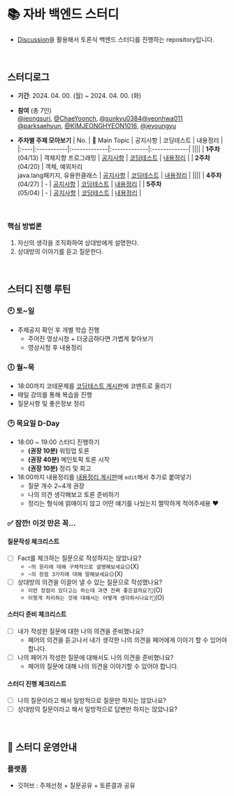 # 📚 자바 백엔드 스터디
- [Discussion](https://github.com/jeongsuri/Java-GroupStudy/discussions)을 활용해서 토론식 백엔드 스터디를 진행하는 repository입니다.

<br />

## 스터디로그
- __기간__: 2024. 04. 00. (월) ~ 2024. 04. 00. (화)
- __참여__ (총 7인)<br>
[@jeongsuri](https://github.com/jeongsuri), [@ChaeYoonch](https://github.com/ChaeYoonch), [@sunkyu0384](https://github.com/sunkyu0384)[@yeonhwa011](https://github.com/yeonhwa011)<br>
[@parksaehyun](https://github.com/parksaehyun), [@KIMJEONGHYEON1016](https://github.com/KIMJEONGHYEON1016), [@jeyoungyu](https://github.com/jeyoungyu)
  
- __주차별 주제 모아보기__
  | No. | 💬 Main Topic | 공지사항 | 코딩테스트 | 내용정리 |
  |:----|:-----------|:-------------|:-------------|:-------------|
  ||||
  | __1주차__<br>(04/13) | 객체지향 프로그래밍 | [공지사항](https://github.com/jeongsuri/Java-StudyGroup/discussions/6) | [코딩테스트](https://github.com/jeongsuri/Java-StudyGroup/discussions/9) | [내용정리](https://github.com/jeongsuri/Java-StudyGroup/discussions/11) |
  | __2주차__<br>(04/20) | 객체, 예외처리<br>java.lang패키지, 유용한클래스 | [공지사항](https://github.com/jeongsuri/Java-StudyGroup/discussions/18) | [코딩테스트](https://github.com/jeongsuri/Java-StudyGroup/discussions/10)  | [내용정리](https://github.com/jeongsuri/Java-StudyGroup/discussions/15) | 
  ||||
  | __4주차__<br>(04/27) | - | [공지사항](https://github.com/jeongsuri/Java-StudyGroup/discussions/19) | [코딩테스트](https://github.com/jeongsuri/Java-StudyGroup/discussions/13) | [내용정리](https://github.com/jeongsuri/Java-StudyGroup/discussions/16) |
  | __5주차__<br>(05/04) | - | [공지사항](https://github.com/jeongsuri/Java-StudyGroup/discussions/20) | [코딩테스트](https://github.com/jeongsuri/Java-StudyGroup/discussions/14) | [내용정리](https://github.com/jeongsuri/Java-StudyGroup/discussions/17) |

<br>

### 핵심 방법론
1. 자신의 생각을 조직화하여 상대방에게 설명한다.
2. 상대방의 이야기를 듣고 질문한다.

<br>

## 스터디 진행 루틴

### 🕙 토~일
- 주제공지 확인 후 개별 학습 진행
  - 주어진 영상시청 + 더궁금하다면 가볍게 찾아보기
  - 영상시청 후 내용정리

### 🕕 월~목
- 18:00까지 코테문제를 [코딩테스트 게시판](https://github.com/jeongsuri/Java-StudyGroup/discussions/categories/%EC%8A%A4%ED%84%B0%EB%94%94-%ED%86%A0%EB%A1%A0-%EC%A7%88%EB%AC%B8)에 코멘트로 올리기
- 매일 강의를 통해 복습을 진행
- 질문사항 및 좋은정보 정리

### 🕑 목요일 D-Day
- 18:00 ~ 19:00 스터디 진행하기
  - __(권장 10분)__ 워밍업 토론
  - __(권장 40분)__ 메인토픽 토론 시작
  - __(권장 10분)__ 정리 및 회고
- 18:00까지 내용정리를 [내용정리 게시판](https://github.com/jeongsuri/Java-StudyGroup/discussions/categories/%EB%82%B4%EC%9A%A9%EC%A0%95%EB%A6%AC)에 `edit`해서 추가로 붙여넣기
  - 질문 개수 2~4개 권장
  - 나의 의견 생각해보고 토론 준비하기
  - 정리는 형식에 얽매이지 않고 어떤 얘기를 나눴는지 짤막하게 적어주세용 ❤️	

### ✅ 잠깐! 이것 만은 꼭…

#### 질문작성 체크리스트
  - [ ] Fact를 체크하는 질문으로 작성하지는 않았나요?
    - `~의 원리에 대해 구체적으로 설명해보세요😑`(X)
    - `~의 장점 3가지에 대해 말해보세요😑`(X)
  - [ ] 상대방의 의견을 이끌어 낼 수 있는 질문으로 작성했나요?
    - `이런 장점이 있다고는 하는데 과연 진짜 좋은걸까요?🤔`(O)
    - `이렇게 처리하는 것에 대해서는 어떻게 생각하시나요?🤔`(O)

#### 스터디 준비 체크리스트
  - [ ] 내가 작성한 질문에 대한 나의 의견을 준비했나요?
    - 페어의 의견을 듣고나서 내가 생각한 나의 의견을 페어에게 이야기 할 수 있어야 합니다.
  - [ ] 나의 페어가 작성한 질문에 대해서도 나의 의견을 준비했나요?
    - 페어의 질문에 대해 나의 의견을 이야기할 수 있어야 합니다.

#### 스터디 진행 체크리스트
  - [ ] 나의 질문이라고 해서 일방적으로 질문만 하지는 않았나요?
  - [ ] 상대방의 질문이라고 해서 일방적으로 답변만 하지는 않았나요?
<br>

## 📌 스터디 운영안내

### 플랫폼
- 깃허브 : 주제선정 + 질문공유 + 토론결과 공유
